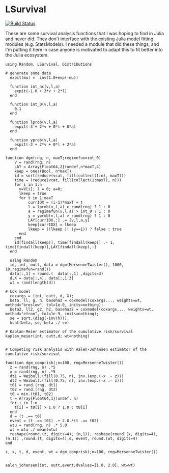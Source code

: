 # LSurvival

[![Build Status](https://github.com/alexpkeil1/LSurvival.jl/actions/workflows/CI.yml/badge.svg?branch=main)](https://github.com/alexpkeil1/LSurvival.jl/actions/workflows/CI.yml?query=branch%3Amain)

These are some survival analysis functions that I was hoping to find in Julia and never did. They don't interface with the existing Julia model fitting modules (e.g. StatsModels). I needed a module that did these things, and I'm putting it here in case anyone is motivated to adapt this to fit better into the Julia ecosystem.

```
using Random, LSurvival, Distributions

# generate some data
  expit(mu) =  inv(1.0+exp(-mu))

  function int_nc(v,l,a)
    expit(-1.0 + 3*v + 2*l)
  end
  
  function int_0(v,l,a)
    0.1
  end
  
  function lprob(v,l,a)
    expit(-3 + 2*v + 0*l + 0*a)
  end

  function yprob(v,l,a)
    expit(-3 + 2*v + 0*l + 2*a)
  end

function dgm(rng, n, maxT;regimefun=int_0)
    V = rand(rng, n)
    LAY = Array{Float64,2}(undef,n*maxT,4)
    keep = ones(Bool, n*maxT)
    id = sort(reduce(vcat, fill(collect(1:n), maxT)))
    time = (reduce(vcat, fill(collect(1:maxT), n)))
    for i in 1:n
      v=V[i]; l = 0; a=0;
      lkeep = true
      for t in 1:maxT
          currIDX = (i-1)*maxT + t
          l = lprob(v,l,a) > rand(rng) ? 1 : 0
          a = regimefun(v,l,a) > int_0 ? 1 : 0
          y = yprob(v,l,a) > rand(rng) ? 1 : 0
          LAY[currIDX,:] .= [v,l,a,y]
          keep[currIDX] = lkeep
          lkeep = (!lkeep || (y==1)) ? false : true
      end
    end 
    id[findall(keep)], time[findall(keep)] .- 1, time[findall(keep)],LAY[findall(keep),:]
  end
  
  using Random
  id, int, outt, data = dgm(MersenneTwister(), 1000, 10;regimefun=rand())
  data[:,1] = round.(  data[:,1] ,digits=3)
  d,X = data[:,4], data[:,1:3]
  wt = rand(length(d))

# Cox model
  coxargs = (int, outt, d, X);
  beta, ll, g, h, basehaz = coxmodel(coxargs..., weights=wt, method="breslow", tol=1e-9, inits=nothing);
  beta2, ll2, g2, h2, basehaz2 = coxmodel(coxargs..., weights=wt, method="efron", tol=1e-9, inits=nothing);
  se = sqrt.(diag(-inv(h)));
  hcat(beta, se, beta ./ se)

# Kaplan-Meier estimator of the cumulative risk/survival
kaplan_meier(int, outt,d; wt=nothing)


# Competing risk analysis with Aalen-Johansen estimator of the cumulative risk/survival

function dgm_comprisk(;n=100, rng=MersenneTwister())
  z = rand(rng, n) .*5
  x = rand(rng, n) .*5
  dt1 = Weibull.(fill(0.75, n), inv.(exp.(-x .- z)))
  dt2 = Weibull.(fill(0.75, n), inv.(exp.(-x .- z)))
  t01 = rand.(rng, dt1)
  t02 = rand.(rng, dt2)
  t0 = min.(t01, t02)
  t = Array{Float64,1}(undef, n)
  for i in 1:n
    t[i] = t0[i] > 1.0 ? 1.0 : t0[i]
  end
  d = (t .== t0)
  event = (t .== t01) .+ 2.0.*(t .== t02)
  wtu = rand(rng, n) .* 5.0
  wt = wtu ./ mean(wtu)
  reshape(round.(z, digits=4), (n,1)), reshape(round.(x, digits=4), (n,1)) ,round.(t, digits=4),d, event, round.(wt, digits=4)
end

z, x, t, d, event, wt = dgm_comprisk(;n=100, rng=MersenneTwister())


aalen_johansen(int, outt,event;dvalues=[1.0, 2.0], wt=wt)

```